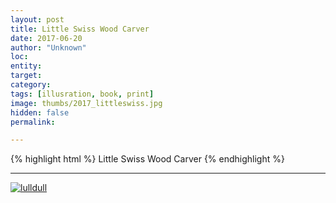 ```yaml
---
layout: post
title: Little Swiss Wood Carver
date: 2017-06-20
author: "Unknown"
loc: 
entity: 
target: 
category: 
tags: [illusration, book, print]
image: thumbs/2017_littleswiss.jpg
hidden: false
permalink:

---
```




{% highlight html %}
Little Swiss Wood Carver
{% endhighlight %}

---


<div class="post_image">
	<a href="{{ site.baseurl }}/images/posts/2017_littleswiss/001.jpg" target="_blank">
	<img src="{{ site.baseurl }}/images/posts/2017_littleswiss/001.jpg" alt="lulldull"></a>
</div>